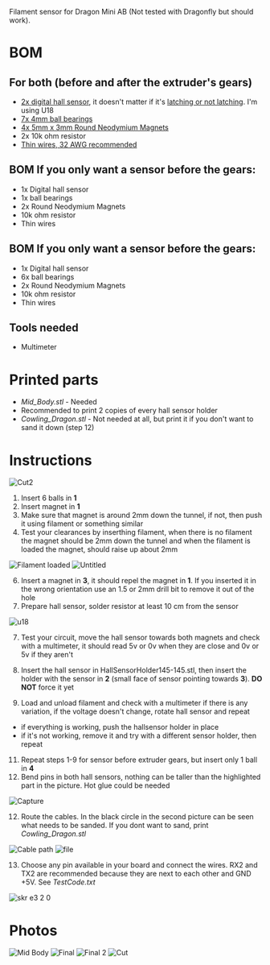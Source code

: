 Filament sensor for Dragon Mini AB (Not tested with Dragonfly but should work).

# BOM
## For both (before and after the extruder's gears)
- [2x digital hall sensor](http://aliexpress.com/item/32312432947.html), it doesn't matter if it's [latching or not latching](https://maker.pro/arduino/tutorial/how-to-use-a-hall-effect-sensor-with-arduino). I'm using U18
- [7x 4mm ball bearings](http://www.aliexpress.com/item/1005002383413769.html)
- [4x 5mm x 3mm Round Neodymium Magnets](https://www.aliexpress.com/item/1005002226737225.html)
- 2x 10k ohm resistor
- [Thin wires, 32 AWG recommended](https://www.aliexpress.com/item/32882386535.html)

## BOM If you only want a sensor before the gears:
- 1x Digital hall sensor
- 1x ball bearings
- 2x Round Neodymium Magnets
- 10k ohm resistor
- Thin wires

## BOM If you only want a sensor before the gears:
- 1x Digital hall sensor
- 6x ball bearings
- 2x Round Neodymium Magnets
- 10k ohm resistor
- Thin wires

## Tools needed
- Multimeter

# Printed parts
- _Mid_Body.stl_ - Needed
- Recommended to print 2 copies of every hall sensor holder
- _Cowling_Dragon.stl_ - Not needed at all, but print it if you don't want to sand it down (step 12)

# Instructions
![Cut2](https://user-images.githubusercontent.com/67475249/132077526-349f1146-a096-41ef-b85d-1fae97070d25.png)
1. Insert 6 balls in **1**
2. Insert magnet in **1**
3. Make sure that magnet is around 2mm down the tunnel, if not, then push it using filament or something similar
4. Test your clearances by inserthing filament, when there is no filament the magnet should be 2mm down the tunnel and when the filament is loaded the magnet, should raise up about 2mm



![Filament loaded](https://user-images.githubusercontent.com/67475249/132095333-1b69d459-0445-4db0-bcaa-d3d98d68a5bc.PNG)
![Untitled](https://user-images.githubusercontent.com/67475249/132095385-33e1fe7b-fb2e-4527-8164-fc9859a71c98.png)




6. Insert a magnet in **3**, it should repel the magnet in **1**. If you inserted it in the wrong orientation use an 1.5 or 2mm drill bit to remove it out of the hole
7. Prepare hall sensor, solder resistor at least 10 cm from the sensor

 ![u18](https://user-images.githubusercontent.com/67475249/132078144-125efee8-cbf2-4fad-b4a4-a07cc85edf7b.PNG)
 
7. Test your circuit, move the hall sensor towards both magnets and check with a multimeter, it should read 5v or 0v when they are close and 0v or 5v if they aren't 
8. Insert the hall sensor in HallSensorHolder145-145.stl, then insert the holder with the sensor in **2** (small face of sensor pointing towards **3**). **DO NOT** force it yet

10. Load and unload filament and check with a multimeter if there is any variation, if the voltage doesn't change, rotate hall sensor and repeat
   * if everything is working, push the hallsensor holder in place
   * if it's not working, remove it and try with a different sensor holder, then repeat
   
11. Repeat steps 1-9 for sensor before extruder gears, but insert only 1 ball in **4**
12. Bend pins in both hall sensors, nothing can be taller than the highlighted part in the picture. Hot glue could be needed

![Capture](https://user-images.githubusercontent.com/67475249/132079892-3765e3a6-2719-4336-a23c-b147f8357271.PNG)

12. Route the cables. In the black circle in the second picture can be seen what needs to be sanded. If you dont want to sand, print _Cowling_Dragon.stl_


![Cable path](https://user-images.githubusercontent.com/67475249/132078872-913ee597-7d4d-4c8c-8d2f-637c7ced4135.jpeg)
![file](https://user-images.githubusercontent.com/67475249/132079048-aeaa3e7a-c9e1-4481-bddb-add37ee8c292.PNG)

13. Choose any pin available in your board and connect the wires. RX2 and TX2 are recommended because they are next to each other and GND +5V. See _TestCode.txt_
 
 ![skr e3 2 0](https://user-images.githubusercontent.com/67475249/132079748-d0abf244-5354-479a-8e0c-bf18af6764ff.png)

# Photos
![Mid Body](https://user-images.githubusercontent.com/67475249/131930646-4e525b9a-e959-4d66-a8ba-3105bf5979fa.png)
![Final](https://user-images.githubusercontent.com/67475249/131932295-15f4ab81-08fd-4978-9525-03dfe47383a3.jpeg)
![Final 2](https://user-images.githubusercontent.com/67475249/131932313-80a32543-3dc1-4280-85ae-4797c5f7eb73.jpeg)
![Cut](https://user-images.githubusercontent.com/67475249/131930642-4eed7b00-6c50-4ca0-8c28-58445fdcd040.png)
